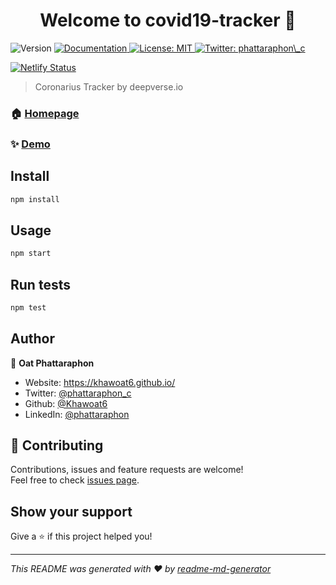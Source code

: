 <h1 align="center">Welcome to covid19-tracker 👋</h1>
<p>
  <img alt="Version" src="https://img.shields.io/badge/version-0.1.0-blue.svg?cacheSeconds=2592000" />
  <a href="https://github.com/covid19-deepverse/covid19.deepverse.io/blob/master/README.md" target="_blank">
    <img alt="Documentation" src="https://img.shields.io/badge/documentation-yes-brightgreen.svg" />
  </a>
  <a href="#" target="_blank">
    <img alt="License: MIT" src="https://img.shields.io/badge/License-MIT-yellow.svg" />
  </a>
  <a href="https://twitter.com/phattaraphon\_c" target="_blank">
    <img alt="Twitter: phattaraphon\_c" src="https://img.shields.io/twitter/follow/phattaraphon\_c.svg?style=social" />
  </a>
</p>

[![Netlify Status](https://api.netlify.com/api/v1/badges/f90ab66d-5e01-44fa-9372-73a3a9df3b78/deploy-status)](https://app.netlify.com/sites/covid19-tracker-deepverse/deploys)

> Coronarius Tracker by deepverse.io

### 🏠 [Homepage](https://github.com/covid19-deepverse/covid19.deepverse.io)

### ✨ [Demo](https://covid19-tracker-deepverse.netlify.app/)

## Install

```sh
npm install
```

## Usage

```sh
npm start
```

## Run tests

```sh
npm test
```

## Author

👤 **Oat Phattaraphon**

* Website: https://khawoat6.github.io/
* Twitter: [@phattaraphon\_c](https://twitter.com/phattaraphon\_c)
* Github: [@Khawoat6](https://github.com/Khawoat6)
* LinkedIn: [@phattaraphon](https://linkedin.com/in/phattaraphon)

## 🤝 Contributing

Contributions, issues and feature requests are welcome!<br />Feel free to check [issues page](https://github.com/covid19-deepverse/covid19.deepverse.io/issues). 

## Show your support

Give a ⭐️ if this project helped you!

***
_This README was generated with ❤️ by [readme-md-generator](https://github.com/kefranabg/readme-md-generator)_
